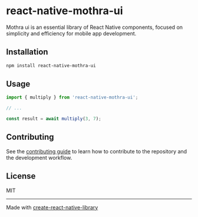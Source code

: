 # react-native-mothra-ui

Mothra ui is an essential library of React Native components, focused on simplicity and efficiency for mobile app development.

## Installation

```sh
npm install react-native-mothra-ui
```

## Usage


```js
import { multiply } from 'react-native-mothra-ui';

// ...

const result = await multiply(3, 7);
```


## Contributing

See the [contributing guide](CONTRIBUTING.md) to learn how to contribute to the repository and the development workflow.

## License

MIT

---

Made with [create-react-native-library](https://github.com/callstack/react-native-builder-bob)
